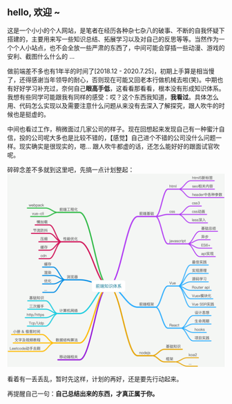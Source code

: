 ## hello, 欢迎 ~
这是一个小小的个人网站，是笔者在经历各种杂七杂八的破事、不断的自我怀疑下搭建的，主要用来写一些知识总结、拓展学习以及对自己的反思等等。当然作为一个个人小站点，也不会全放一些严肃的东西了，中间可能会穿插一些动漫、游戏的安利、截图什么什么的 ...

做前端差不多也有1年半的时间了[2018.12 - 2020.7.25]，初期上手算是相当慢了，还得感谢当年领导的耐心，否则现在可能又回老本行做机械去啦(笑)。中期也有好好学习补充过，奈何自己**眼高手低**，这看看那看看，根本没有形成知识体系。我想有些同学可能跟我有同样的感受：哎？这个东西我知道，**我看过**。具体怎么用、代码怎么实现以及需要注意什么问题从来没有去深入了解探究，跟人吹牛的时候也是挺虚的。

中间也看过工作，稍微面过几家公司的样子。现在回想起来发现自己有一种蜜汁自信，投的公司呢大多也是比较不错的，【感觉】自己进个不错的公司没什么问题一样。现实确实是很现实的，嗯… 跟人吹牛都虚的话，还怎么能好好的跟面试官吹呢。

碎碎念差不多就到这里吧，先搞一点计划整起：
![An image](./knowledgeSystem.png)

看着有一丢丢乱，暂时先这样，计划的再好，还是要先行动起来。

再提醒自己一句：**自己总结出来的东西，才真正属于你。**